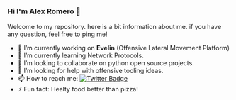 ### Hi I'm Alex Romero 👋

Welcome to my repository. here is a bit information about me. if you have any question, feel free to ping me!

- 🔭 I’m currently working on **Evelin** (Offensive Lateral Movement Platform)
- 🌱 I’m currently learning Network Protocols.
- 👯 I’m looking to collaborate on python open source projects.
- 🤔 I’m looking for help with offensive tooling ideas.
- 📫 How to reach me: [![Twitter Badge](https://img.shields.io/badge/-@NtAlexio2-1ca0f1?style=flat&labelColor=1ca0f1&logo=twitter&logoColor=white&link=https://twitter.com/NtAlexio2)](https://twitter.com/NtAlexio2) 
- ⚡ Fun fact: Healty food better than pizza!
